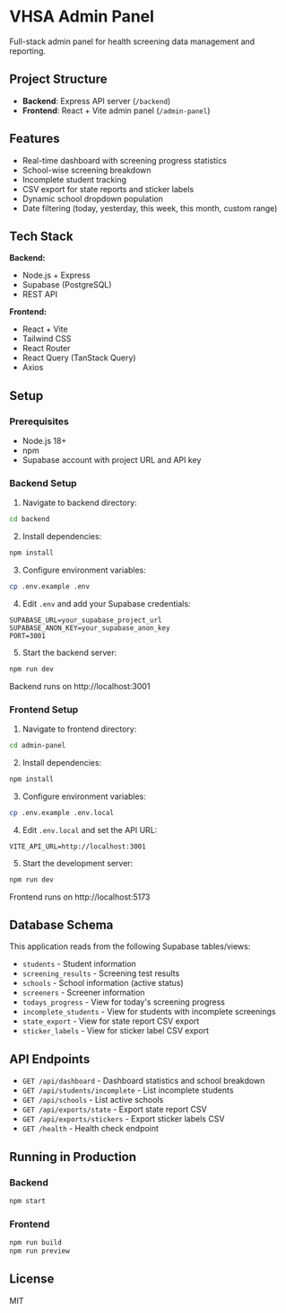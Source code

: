 # VHSA Admin Panel

Full-stack admin panel for health screening data management and reporting.

## Project Structure

- **Backend**: Express API server (`/backend`)
- **Frontend**: React + Vite admin panel (`/admin-panel`)

## Features

- Real-time dashboard with screening progress statistics
- School-wise screening breakdown
- Incomplete student tracking
- CSV export for state reports and sticker labels
- Dynamic school dropdown population
- Date filtering (today, yesterday, this week, this month, custom range)

## Tech Stack

**Backend:**
- Node.js + Express
- Supabase (PostgreSQL)
- REST API

**Frontend:**
- React + Vite
- Tailwind CSS
- React Router
- React Query (TanStack Query)
- Axios

## Setup

### Prerequisites
- Node.js 18+
- npm
- Supabase account with project URL and API key

### Backend Setup

1. Navigate to backend directory:
```bash
cd backend
```

2. Install dependencies:
```bash
npm install
```

3. Configure environment variables:
```bash
cp .env.example .env
```

4. Edit `.env` and add your Supabase credentials:
```
SUPABASE_URL=your_supabase_project_url
SUPABASE_ANON_KEY=your_supabase_anon_key
PORT=3001
```

5. Start the backend server:
```bash
npm run dev
```

Backend runs on http://localhost:3001

### Frontend Setup

1. Navigate to frontend directory:
```bash
cd admin-panel
```

2. Install dependencies:
```bash
npm install
```

3. Configure environment variables:
```bash
cp .env.example .env.local
```

4. Edit `.env.local` and set the API URL:
```
VITE_API_URL=http://localhost:3001
```

5. Start the development server:
```bash
npm run dev
```

Frontend runs on http://localhost:5173

## Database Schema

This application reads from the following Supabase tables/views:

- `students` - Student information
- `screening_results` - Screening test results
- `schools` - School information (active status)
- `screeners` - Screener information
- `todays_progress` - View for today's screening progress
- `incomplete_students` - View for students with incomplete screenings
- `state_export` - View for state report CSV export
- `sticker_labels` - View for sticker label CSV export

## API Endpoints

- `GET /api/dashboard` - Dashboard statistics and school breakdown
- `GET /api/students/incomplete` - List incomplete students
- `GET /api/schools` - List active schools
- `GET /api/exports/state` - Export state report CSV
- `GET /api/exports/stickers` - Export sticker labels CSV
- `GET /health` - Health check endpoint

## Running in Production

### Backend
```bash
npm start
```

### Frontend
```bash
npm run build
npm run preview
```

## License

MIT
